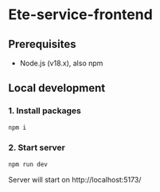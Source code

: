 # Ete-service-frontend

## Prerequisites

- Node.js (v18.x), also npm 

## Local development

### 1. Install packages
```sh
npm i
```

### 2. Start server
```sh
npm run dev
```

Server will start on http://localhost:5173/
